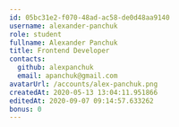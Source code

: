 ```yaml
---
id: 05bc31e2-f070-48ad-ac58-de0d48aa9140
username: alexander-panchuk
role: student
fullname: Alexander Panchuk
title: Frontend Developer
contacts:
  github: alexpanchuk
  email: apanchuk@gmail.com
avatarUrl: /accounts/alex-panchuk.png
createdAt: 2020-05-13 13:04:11.951866	
editedAt: 2020-09-07 09:14:57.633262	
bonus: 0
---
```

